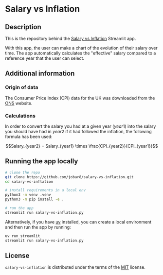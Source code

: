 # Salary vs Inflation

## Description

This is the repository behind the [Salary vs Inflation](https://salary-vs-inflation.streamlit.app/) Streamlit app.

With this app, the user can make a chart of the evolution of their salary over time. The app automatically
calculates the "effective" salary compared to a reference year that the user can select.

## Additional information

### Origin of data

The Consumer Price Index (CPI) data for the UK was downloaded from the [ONS](https://www.ons.gov.uk/economy/inflationandpriceindices/timeseries/d7bt/mm23) website.

### Calculations

In order to convert the salary you had at a given year ($year1$) into the salary you should have had in $year2$ if it had followed the inflation, the following formula has been used:

```math
Salary_{year2} = Salary_{year1} \times \frac{CPI_{year2}}{CPI_{year1}}
```

## Running the app locally

```bash
# clone the repo
git clone https://github.com/jobar8/salary-vs-inflation.git
cd salary-vs-inflation

# install requirements in a local env
python3 -m venv .venv
python3 -m pip install -e .

# run the app
streamlit run salary-vs-inflation.py
```

Alternatively, if you have [uv](https://docs.astral.sh/uv/) installed, you can create a local environment and
then run the app by running:

```bash
uv run streamlit
streamlit run salary-vs-inflation.py
```

## License

`salary-vs-inflation` is distributed under the terms of the [MIT](https://spdx.org/licenses/MIT.html) license.
